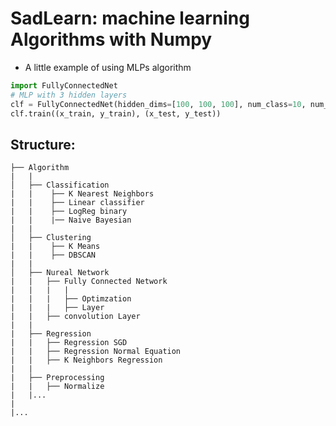 # SadLearn: machine learning Algorithms with Numpy

- A little example of using MLPs algorithm
```python
import FullyConnectedNet
# MLP with 3 hidden layers
clf = FullyConnectedNet(hidden_dims=[100, 100, 100], num_class=10, num_epoch=10)
clf.train((x_train, y_train), (x_test, y_test))
```

## Structure:

    ├── Algorithm   
    |   |
    │   ├── Classification           
    |   |    ├── K Nearest Neighbors
    |   |    ├── Linear classifier
    |   |    ├── LogReg binary
    |   |    |── Naive Bayesian
    |   |
    │   ├── Clustering           
    |   |    ├── K Means
    |   |    ├── DBSCAN
    |   |
    │   ├── Nureal Network    
    |   |   ├── Fully Connected Network
    |   |   |   |
    |   |   |   ├── Optimzation
    |   |   |   ├── Layer
    |   |   ├── convolution Layer
    |   |   
    |   ├── Regression
    |   |   ├── Regression SGD
    |   |   ├── Regression Normal Equation
    |   |   ├── K Neighbors Regression
    |   |
    |   ├── Preprocessing
    |   |   ├── Normalize
    |   |...
    |
    |...
